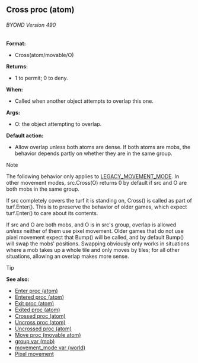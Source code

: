 ## Cross proc (atom) 
###### BYOND Version 490


**Format:**
+   Cross(atom/movable/O)

**Returns:**
+   1 to permit; 0 to deny.

**When:**
+   Called when another object attempts to overlap this one.

**Args:**
+   O: the object attempting to overlap.

**Default action:**
+   Allow overlap unless both atoms are dense. If both atoms are mobs,
    the behavior depends partly on whether they are in the same group.

> [!NOTE]
> The following behavior only applies to
[LEGACY_MOVEMENT_MODE](/ref/world/var/movement_mode.md). In other
movement modes, src.Cross(O) returns 0 by default if src and O are both
mobs in the same group. 

If src completely covers the turf it is
standing on, Cross() is called as part of turf.Enter(). This is to
preserve the behavior of older games, which expect turf.Enter() to care
about its contents. 

If src and O are both mobs, and O is in
src\'s group, overlap is allowed *unless* neither of them use pixel
movement. Older games that do not use pixel movement expect that Bump()
will be called, and by default Bump() will swap the mobs\' positions.
Swapping obviously only works in situations where a mob takes up a whole
tile and only moves by tiles; for all other situations, allowing an
overlap makes more sense.

> [!TIP] 
> **See also:**
> +   [Enter proc (atom)](/ref/atom/proc/Enter.md) 
> +   [Entered proc (atom)](/ref/atom/proc/Entered.md) 
> +   [Exit proc (atom)](/ref/atom/proc/Exit.md) 
> +   [Exited proc (atom)](/ref/atom/proc/Exited.md) 
> +   [Crossed proc (atom)](/ref/atom/proc/Crossed.md) 
> +   [Uncross proc (atom)](/ref/atom/proc/Uncross.md) 
> +   [Uncrossed proc (atom)](/ref/atom/proc/Uncrossed.md) 
> +   [Move proc (movable atom)](/ref/atom/movable/proc/Move.md) 
> +   [group var (mob)](/ref/mob/var/group.md) 
> +   [movement_mode var (world)](/ref/world/var/movement_mode.md) 
> +   [Pixel movement](/ref/notes/pixel-movement.md) 
